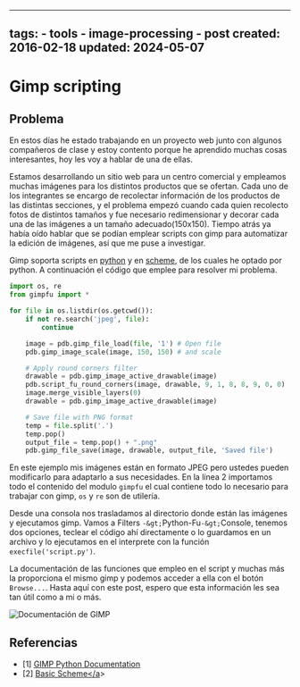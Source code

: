 <!-- vim: set spelllang=es_MX: -->

---
tags:
    - tools
    - image-processing
    - post
created: 2016-02-18
updated: 2024-05-07
---
# Gimp scripting

## Problema
En estos días he estado trabajando en un proyecto web junto con algunos compañeros de clase y estoy contento porque he aprendido muchas cosas interesantes, hoy les voy a hablar de una de ellas.

Estamos desarrollando un sitio web para un centro comercial y empleamos muchas imágenes para los distintos productos que se ofertan. Cada uno de los integrantes se encargo de recolectar información de los productos de las distintas secciones, y el problema empezó cuando cada quien recolecto fotos de distintos tamaños y fue necesario redimensionar y decorar cada una de las imágenes a un tamaño adecuado(150x150). Tiempo atrás ya había oído hablar que se podían emplear scripts con gimp para automatizar la edición de imágenes, así que me puse a investigar.

Gimp soporta scripts en [python](http://www.gimp.org/docs/python/index.html) y en [scheme](http://www.gimp.org/tutorials/Basic_Scheme/), de los cuales he optado por python. A continuación el código que emplee para resolver mi problema. 


```py
import os, re
from gimpfu import *

for file in os.listdir(os.getcwd()):
    if not re.search('jpeg', file):
        continue

    image = pdb.gimp_file_load(file, '1') # Open file
    pdb.gimp_image_scale(image, 150, 150) # and scale

    # Apply round corners filter
    drawable = pdb.gimp_image_active_drawable(image)
    pdb.script_fu_round_corners(image, drawable, 9, 1, 8, 8, 9, 0, 0)
    image.merge_visible_layers(0)
    drawable = pdb.gimp_image_active_drawable(image)

    # Save file with PNG format
    temp = file.split('.')
    temp.pop()
    output_file = temp.pop() + ".png"
    pdb.gimp_file_save(image, drawable, output_file, 'Saved file')

```

En este ejemplo mis imágenes están en formato JPEG pero ustedes pueden modificarlo para adaptarlo a sus necesidades. En la línea 2 importamos todo el contenido del modulo `gimpfu` el cual contiene todo lo necesario para trabajar con gimp, `os` y `re` son de utilería.

Desde una consola nos trasladamos al directorio donde están las imágenes y ejecutamos gimp. Vamos a Filters `-&gt;`Python-Fu`-&gt;`Console</code>, tenemos dos opciones, teclear el código ahí directamente o lo guardamos en un archivo y lo ejecutamos en el interprete con la función `execfile('script.py')`.

La documentación de las funciones que empleo en el script y muchas más la proporciona el mismo gimp y podemos acceder a ella con el botón `Browse...`. Hasta aquí con este post, espero que esta información les sea tan útil como a mi o más.

![Documentación de GIMP](/gimp-scripting/gimp-documentation.png)

## Referencias

- [1] [GIMP Python Documentation](http://www.gimp.org/docs/python/index.html)<br/>
- [2] <a href="http://www.gimp.org/tutorials/Basic_Scheme/" target="_blank">Basic Scheme</a</a>>
